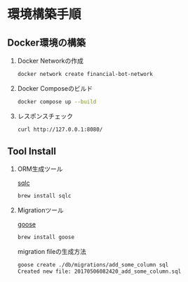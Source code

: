 # 環境構築手順

## Docker環境の構築

1. Docker Networkの作成

    ```zsh
    docker network create financial-bot-network
    ```

2. Docker Composeのビルド

    ```zsh
    docker compose up --build
    ```

3. レスポンスチェック

    ```zsh
    curl http://127.0.0.1:8080/
    ```

## Tool Install

1. ORM生成ツール

    [sqlc](https://docs.sqlc.dev/en/stable/tutorials/getting-started-postgresql.html)

    ```zsh
    brew install sqlc
    ```

2. Migrationツール

    [goose](https://github.com/pressly/goose)

    ```zsh
    brew install goose
    ```

    migration fileの生成方法

    ```zsh
    goose create ./db/migrations/add_some_column sql
    Created new file: 20170506082420_add_some_column.sql
    ```
